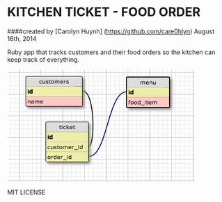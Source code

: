 KITCHEN TICKET - FOOD ORDER
==================

####created by [Carolyn Huynh] (https://github.com/care0hlyn) August 16th, 2014

Ruby app that tracks customers and their food orders so the kitchen can keep track of everything. 

![Alt text](https://github.com/care0hlyn/ticket-db-assessment/blob/master/DB_schema_ticket.png)

MIT LICENSE
